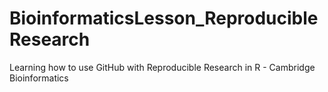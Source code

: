 # BioinformaticsLesson_ReproducibleResearch
Learning how to use GitHub with Reproducible Research in R - Cambridge Bioinformatics
